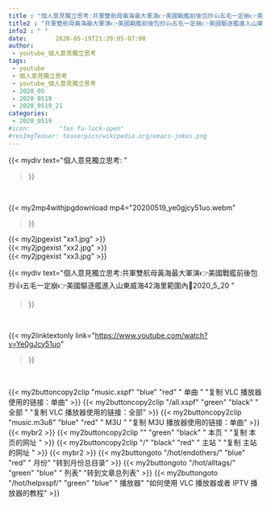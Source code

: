 ```yaml
---
title : "個人意見獨立思考:共軍雙航母黃海最大軍演👉美國戰艦前後包抄👍五毛一定崩👉美國驅逐艦進入山東威海42海里範圍內🚤2020_5_20 "
title2 : "共軍雙航母黃海最大軍演👉美國戰艦前後包抄👍五毛一定崩👉美國驅逐艦進入山東威海42海里範圍內🚤2020_5_20 "
info2 : " "
date:        2020-05-19T21:20:05-07:00
author:
 - youtube_個人意見獨立思考
tags:
 - youtube
 - 個人意見獨立思考
 - youtube_個人意見獨立思考
 - 2020_05
 - 2020_0519
 - 2020_0519_21
categories:
 - 2020_0519
#icon:        "fas fa-lock-open"
#resImgTeaser: teaserpics/wikipedia.org/emacs-jokes.png
---
```


{{< mydiv text="個人意見獨立思考: "
>}}
<br>


{{< my2mp4withjpgdownload mp4="20200519_ye0gjcy51uo.webm"
>}}

{{< my2jpgexist "xx1.jpg" >}}<br>
{{< my2jpgexist "xx2.jpg" >}}<br>
{{< my2jpgexist "xx3.jpg" >}}<br>



{{< mydiv text="個人意見獨立思考:共軍雙航母黃海最大軍演👉美國戰艦前後包抄👍五毛一定崩👉美國驅逐艦進入山東威海42海里範圍內🚤2020_5_20 "
>}}
<br>

{{< my2linktextonly link="https://www.youtube.com/watch?v=Ye0gJcy51uo"
>}}


<br>

{{< my2buttoncopy2clip "music.xspf"        "blue"   "red"    " 单曲 "  "复制 VLC 播放器使用的链接：单曲" >}} {{< my2buttoncopy2clip "/all.xspf"         "green"  "black"  " 全部 "  "复制 VLC 播放器使用的链接：全部" >}} {{< my2buttoncopy2clip "music.m3u8"        "blue"   "red"    " M3U  "    "复制 M3U 播放器使用的链接：单曲" >}} {{< mybr2 >}} {{< my2buttoncopy2clip ""                  "green"  "black"  " 本页 "    "复制 本页的网址 " >}} {{< my2buttoncopy2clip "/"                 "black"  "red"    " 主站 "    "复制 主站的网址 " >}} {{< mybr2 >}} {{< my2buttongoto      "/hot/endothers/"   "blue"   "red"    " 月份"   "转到月份总目录" >}} {{< my2buttongoto      "/hot/alltags/"     "green"  "blue"   " 列表"   "转到文章总列表" >}} {{< my2buttongoto      "/hot/helpxspf/"    "green"  "blue"   " 播放器" "如何使用 VLC 播放器或者 IPTV 播放器的教程" >}} 
